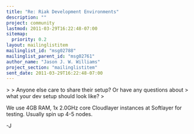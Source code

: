 ```yaml
---
title: "Re: Riak Development Environments"
description: ""
project: community
lastmod: 2011-03-29T16:22:48-07:00
sitemap:
  priority: 0.2
layout: mailinglistitem
mailinglist_id: "msg02788"
mailinglist_parent_id: "msg02761"
author_name: "Jason J. W. Williams"
project_section: "mailinglistitem"
sent_date: 2011-03-29T16:22:48-07:00
---
```



&gt;
&gt; Anyone else care to share their setup? Or have any questions about
&gt; what your dev setup should look like?
&gt;

We use 4GB RAM, 1x 2.0GHz core Cloudlayer instances at Softlayer for
testing. Usually spin up 4-5 nodes.

-J
